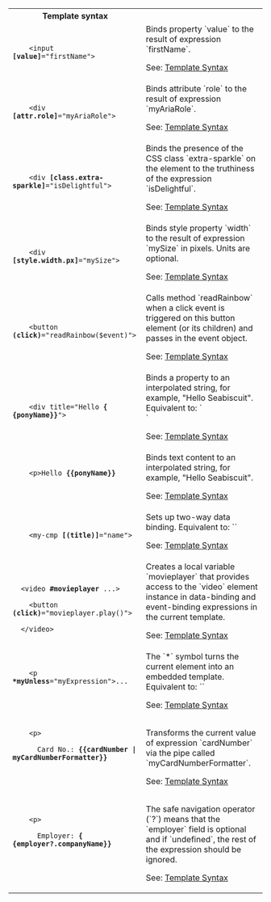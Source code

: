 <table id="template-syntax">

<tr>
  <th>Template syntax</th>
  <th></th>
</tr>

<tr>
  <td class="nowrap"><code class="prettyprint lang-html">
    &lt;input <b>[value]</b>="firstName">
  </code></td>
  <td markdown="1">
  Binds property `value` to the result of expression `firstName`.

  See: [Template Syntax](/guide/template-syntax)
  </td>
</tr>

<tr>
  <td class="nowrap"><code class="prettyprint lang-html">
    &lt;div <b>[attr.role]</b>="myAriaRole">
  </code></td>
  <td markdown="1">
  Binds attribute `role` to the result of expression `myAriaRole`.

  See: [Template Syntax](/guide/template-syntax)
  </td>
</tr>

<tr>
  <td class="nowrap"><code class="prettyprint lang-html">
    &lt;div <b>[class.extra-sparkle]</b>="isDelightful">
  </code></td>
  <td markdown="1">
  Binds the presence of the CSS class `extra-sparkle` on the element to the truthiness of the expression `isDelightful`.

  See: [Template Syntax](/guide/template-syntax)
  </td>
</tr>

<tr>
  <td class="nowrap"><code class="prettyprint lang-html">
    &lt;div <b>[style.width.px]</b>="mySize">
  </code></td>
  <td markdown="1">
  Binds style property `width` to the result of expression `mySize` in pixels. Units are optional.

  See: [Template Syntax](/guide/template-syntax)
  </td>
</tr>

<tr>
  <td class="nowrap"><code class="prettyprint lang-html">
    &lt;button <b>(click)</b>="readRainbow($event)">
  </code></td>
  <td markdown="1">
  Calls method `readRainbow` when a click event is triggered on this button element (or its children) and passes in the event object.

  See: [Template Syntax](/guide/template-syntax)
  </td>
</tr>

<tr>
  <td class="nowrap"><code class="prettyprint lang-html">
    &lt;div title="Hello <b>{&#8203;{ponyName}}</b>">
  </code></td>
  <td markdown="1">
  Binds a property to an interpolated string, for example, "Hello Seabiscuit". Equivalent to:
  `<div [title]="'Hello' + ponyName">`

  See: [Template Syntax](/guide/template-syntax)
  </td>
</tr>

<tr>
  <td class="nowrap"><code class="prettyprint lang-html">
    &lt;p>Hello <b>{&#8203;{ponyName}}</b></p>
  </code></td>
  <td markdown="1">
  Binds text content to an interpolated string, for example, "Hello Seabiscuit".

  See: [Template Syntax](/guide/template-syntax)
  </td>
</tr>

<tr>
  <td class="nowrap"><code class="prettyprint lang-html">
    &lt;my-cmp <b>[(title)]</b>="name">
  </code></td>
  <td markdown="1">
  Sets up two-way data binding. Equivalent to:
  `<my-cmp [title]="name" (titleChange)="name=$event">`

  See: [Template Syntax](/guide/template-syntax)
  </td>
</tr>

<tr>
  <td class="nowrap"><code class="prettyprint lang-html">
  &lt;video <b>#movieplayer</b> ...><br>
  &nbsp;&nbsp;&lt;button <b>(click)</b>="movieplayer.play()"><br>
  &lt;/video></code></td>
  <td markdown="1">
  Creates a local variable `movieplayer` that provides access to the `video` element instance in data-binding and event-binding expressions in the current template.

  See: [Template Syntax](/guide/template-syntax)
  </td>
</tr>

<tr>
  <td class="nowrap"><code class="prettyprint lang-html">
    &lt;p <b>*myUnless</b>="myExpression">...</p>
  </code></td>
  <td markdown="1">
  The `*` symbol turns the current element into an embedded template. Equivalent to:
  `<template [myUnless]="myExpression"><p>...</p></template>`

  See: [Template Syntax](/guide/template-syntax)
  </td>
</tr>

<tr>
  <td class="nowrap"><code class="prettyprint lang-html">
    &lt;p><br>
    &nbsp;&nbsp;Card No.: <b>{&#8203;{cardNumber | myCardNumberFormatter}}</b><br>
    </p>
  </code></td>
  <td markdown="1">
  Transforms the current value of expression `cardNumber` via the pipe called `myCardNumberFormatter`.

  See: [Template Syntax](/guide/template-syntax)
  </td>
</tr>

<tr>
  <td class="nowrap"><code class="prettyprint lang-html">
    &lt;p><br>
    &nbsp;&nbsp;Employer: <b>{&#8203;{employer?.companyName}}</b><br>
    </p>
  </code></td>
  <td markdown="1">
  The safe navigation operator (`?`) means that the `employer` field is optional and if `undefined`, the rest of the expression should be ignored.

  See: [Template Syntax](/guide/template-syntax)
  </td>
</tr>

</table>
